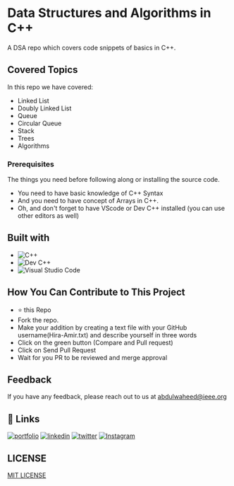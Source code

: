 # Data Structures and Algorithms in C++

A DSA repo which covers code snippets of basics in C++.

## Covered Topics

In this repo we have covered:
- Linked List
- Doubly Linked List
- Queue
- Circular Queue
- Stack
- Trees
- Algorithms

### Prerequisites

The things you need before following along or installing the source code.

- You need to have basic knowledge of C++ Syntax
- And you need to have concept of Arrays in C++.
- Oh, and don't forget to have VScode or Dev C++ installed (you can use other editors as well)

## Built with

- ![C++](https://img.shields.io/badge/c++-%2300599C.svg?style=for-the-badge&logo=c%2B%2B&logoColor=white)
- ![Dev C++](https://img.shields.io/badge/dev-C++-0A0A0A?style=for-the-badge&logo=dev.to&logoColor=white)
- ![Visual Studio Code](https://img.shields.io/badge/Visual%20Studio%20Code-0078d7.svg?style=for-the-badge&logo=visual-studio-code&logoColor=white)

## How You Can Contribute to This Project
- ⭐ this Repo
- Fork the repo.
- Make your addition  by creating a text file with your GitHub username(Hira-Amir.txt) and describe yourself in three words
- Click on the green button (Compare and Pull request)
- Click on Send Pull Request
- Wait for you PR to be reviewed and merge approval

## Feedback

If you have any feedback, please reach out to us at abdulwaheed@ieee.org

## 🔗 Links

[![portfolio](https://img.shields.io/badge/my_portfolio-000?style=for-the-badge&logo=ko-fi&logoColor=white)](https://github.com/captainWaheed)
[![linkedin](https://img.shields.io/badge/linkedin-0A66C2?style=for-the-badge&logo=linkedin&logoColor=white)](https://www.linkedin.com/in/abdul-waheed781/)
[![twitter](https://img.shields.io/badge/twitter-1DA1F2?style=for-the-badge&logo=twitter&logoColor=white)](https://twitter.com/captainWaheed43)
[![Instagram](https://img.shields.io/badge/Instagram-%23E4405F.svg?style=for-the-badge&logo=Instagram&logoColor=white)](https://www.instagram.com/captain_waheed_/)

## LICENSE
[MIT LICENSE](LICENSE)
